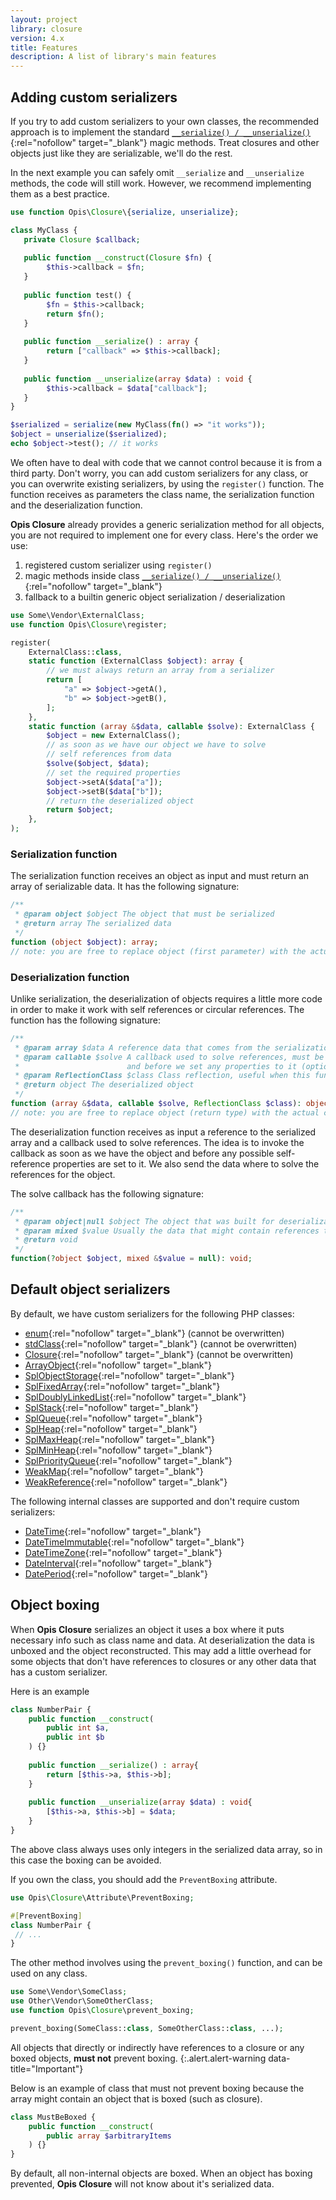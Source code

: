 ```yaml
---
layout: project
library: closure
version: 4.x
title: Features
description: A list of library's main features
---
```


## Adding custom serializers

If you try to add custom serializers to your own classes, the recommended approach is to implement the standard
[`__serialize() / __unserialize()`](https://www.php.net/manual/en/language.oop5.magic.php#object.serialize){:rel="nofollow" target="_blank"}
magic methods. Treat closures and other objects just like they are serializable, we'll do the rest.

In the next example you can safely omit `__serialize` and `__unserialize` methods, the code will still work.
However, we recommend implementing them as a best practice.

```php
use function Opis\Closure\{serialize, unserialize};

class MyClass {
   private Closure $callback;
   
   public function __construct(Closure $fn) {
        $this->callback = $fn;
   }
   
   public function test() {
        $fn = $this->callback;
        return $fn(); 
   }
   
   public function __serialize() : array {
        return ["callback" => $this->callback];
   }
   
   public function __unserialize(array $data) : void {
        $this->callback = $data["callback"];
   }
}

$serialized = serialize(new MyClass(fn() => "it works"));
$object = unserialize($serialized);
echo $object->test(); // it works
```

We often have to deal with code that we cannot control because it is from a third party.
Don't worry, you can add custom serializers for any class, or you can overwrite existing serializers,
by using the `register()` function. The function receives as parameters the class name, 
the serialization function and the deserialization function.

**Opis Closure** already provides a generic serialization method for all objects,
you are not required to implement one for every class. Here's the order we use: 
1. registered custom serializer using `register()`
2. magic methods inside class [`__serialize() / __unserialize()`](https://www.php.net/manual/en/language.oop5.magic.php#object.serialize){:rel="nofollow" target="_blank"}
3. fallback to a builtin generic object serialization / deserialization


```php
use Some\Vendor\ExternalClass;
use function Opis\Closure\register;

register(
    ExternalClass::class,
    static function (ExternalClass $object): array {
        // we must always return an array from a serializer
        return [
            "a" => $object->getA(),
            "b" => $object->getB(),
        ];
    },
    static function (array &$data, callable $solve): ExternalClass {
        $object = new ExternalClass();
        // as soon as we have our object we have to solve
        // self references from data
        $solve($object, $data);
        // set the required properties
        $object->setA($data["a"]);
        $object->setB($data["b"]);
        // return the deserialized object
        return $object;
    },
);
```

### Serialization function

The serialization function receives an object as input and must return an array of serializable data. 
It has the following signature:

```php
/**
 * @param object $object The object that must be serialized
 * @return array The serialized data
 */
function (object $object): array;
// note: you are free to replace object (first parameter) with the actual class name for type hinting
```

### Deserialization function

Unlike serialization, the deserialization of objects requires a little more code in order to make it work
with self references or circular references.
The function has the following signature:

```php
/**
 * @param array $data A reference data that comes from the serialization function
 * @param callable $solve A callback used to solve references, must be invoked right after we have the object 
 *                        and before we set any properties to it (optional, but recommended)
 * @param ReflectionClass $class Class reflection, useful when this function is generic (optional)
 * @return object The deserialized object
 */
function (array &$data, callable $solve, ReflectionClass $class): object;
// note: you are free to replace object (return type) with the actual class name for type hinting
```

The deserialization function receives as input a reference to the serialized array and a callback used to 
solve references. The idea is to invoke the callback as soon as we have the object and before any possible self-reference 
properties are set to it. We also send the data where to solve the references for the object.

The solve callback has the following signature:

```php
/**
 * @param object|null $object The object that was built for deserialization.
 * @param mixed $value Usually the data that might contain references to the object (optional) 
 * @return void
 */
function(?object $object, mixed &$value = null): void;
```

## Default object serializers

By default, we have custom serializers for the following PHP classes: 
- [enum](https://www.php.net/manual/en/language.types.enumerations.php){:rel="nofollow" target="_blank"} (cannot be overwritten)
- [stdClass](https://www.php.net/manual/en/class.stdclass.php){:rel="nofollow" target="_blank"} (cannot be overwritten)
- [Closure](https://www.php.net/manual/en/class.closure.php){:rel="nofollow" target="_blank"} (cannot be overwritten)
- [ArrayObject](https://www.php.net/manual/en/class.arrayobject.php){:rel="nofollow" target="_blank"}
- [SplObjectStorage](https://www.php.net/manual/en/class.splobjectstorage.php){:rel="nofollow" target="_blank"}
- [SplFixedArray](https://www.php.net/manual/en/class.splfixedarray.php){:rel="nofollow" target="_blank"}
- [SplDoublyLinkedList](https://www.php.net/manual/en/class.spldoublyinkedlist.php){:rel="nofollow" target="_blank"}
- [SplStack](https://www.php.net/manual/en/class.splstack.php){:rel="nofollow" target="_blank"}
- [SplQueue](https://www.php.net/manual/en/class.splqueue.php){:rel="nofollow" target="_blank"}
- [SplHeap](https://www.php.net/manual/en/class.splheap.php){:rel="nofollow" target="_blank"}
- [SplMaxHeap](https://www.php.net/manual/en/class.splmaxheap.php){:rel="nofollow" target="_blank"}
- [SplMinHeap](https://www.php.net/manual/en/class.splminheap.php){:rel="nofollow" target="_blank"}
- [SplPriorityQueue](https://www.php.net/manual/en/class.splpriorityqueue.php){:rel="nofollow" target="_blank"}
- [WeakMap](https://www.php.net/manual/en/class.weakmap.php){:rel="nofollow" target="_blank"}
- [WeakReference](https://www.php.net/manual/en/class.weakreference.php){:rel="nofollow" target="_blank"}


The following internal classes are supported and don't require custom serializers:
- [DateTime](https://www.php.net/manual/en/class.datetime.php){:rel="nofollow" target="_blank"}
- [DateTimeImmutable](https://www.php.net/manual/en/class.datetimeimmutable.php){:rel="nofollow" target="_blank"}
- [DateTimeZone](https://www.php.net/manual/en/class.datetimezone.php){:rel="nofollow" target="_blank"}
- [DateInterval](https://www.php.net/manual/en/class.dateinterval.php){:rel="nofollow" target="_blank"}
- [DatePeriod](https://www.php.net/manual/en/class.dateperiod.php){:rel="nofollow" target="_blank"}


## Object boxing

When **Opis Closure** serializes an object it uses a box where it puts necessary info such as class name and data.
At deserialization the data is unboxed and the object reconstructed. This may add a little overhead for some objects
that don't have references to closures or any other data that has a custom serializer.

Here is an example

```php
class NumberPair {
    public function __construct(
        public int $a, 
        public int $b
    ) {}
    
    public function __serialize() : array{
        return [$this->a, $this->b];
    }
    
    public function __unserialize(array $data) : void{
        [$this->a, $this->b] = $data;
    }
}
```

The above class always uses only integers in the serialized data array, so in this case the boxing can be avoided.

If you own the class, you should add the `PreventBoxing` attribute.

```php
use Opis\Closure\Attribute\PreventBoxing;

#[PreventBoxing]
class NumberPair {
 // ...
}
```

The other method involves using the `prevent_boxing()` function, and can be used on any class.

```php
use Some\Vendor\SomeClass;
use Other\Vendor\SomeOtherClass;
use function Opis\Closure\prevent_boxing;

prevent_boxing(SomeClass::class, SomeOtherClass::class, ...);
```

All objects that directly or indirectly have references to a closure or any boxed objects,
**must not** prevent boxing.
{:.alert.alert-warning data-title="Important"}

Below is an example of class that must not prevent boxing because the array might contain an object that 
is boxed (such as closure).

```php
class MustBeBoxed {
    public function __construct(
        public array $arbitraryItems
    ) {}
}
```

By default, all non-internal objects are boxed. When an object has boxing prevented, **Opis Closure** will not know about
it's serialized data.